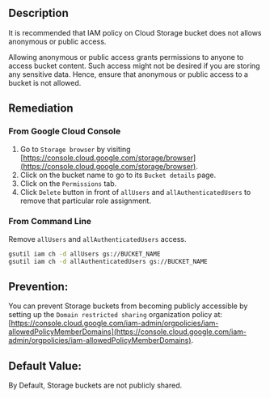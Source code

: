 ## Description

It is recommended that IAM policy on Cloud Storage bucket does not allows anonymous or public access.

Allowing anonymous or public access grants permissions to anyone to access bucket content. Such access might not be desired if you are storing any sensitive data. Hence, ensure that anonymous or public access to a bucket is not allowed.

## Remediation

### From Google Cloud Console

1. Go to `Storage browser` by visiting [https://console.cloud.google.com/storage/browser](https://console.cloud.google.com/storage/browser). 
2. Click on the bucket name to go to its `Bucket details` page. 
3. Click on the `Permissions` tab. 
4. Click `Delete` button in front of `allUsers` and `allAuthenticatedUsers` to remove that particular role assignment.

### From Command Line

Remove `allUsers` and `allAuthenticatedUsers` access.

```bash
gsutil iam ch -d allUsers gs://BUCKET_NAME
gsutil iam ch -d allAuthenticatedUsers gs://BUCKET_NAME
```

## Prevention: 
You can prevent Storage buckets from becoming publicly accessible by setting up the `Domain restricted sharing` organization policy at: [https://console.cloud.google.com/iam-admin/orgpolicies/iam-allowedPolicyMemberDomains](https://console.cloud.google.com/iam-admin/orgpolicies/iam-allowedPolicyMemberDomains).

## Default Value: 

By Default, Storage buckets are not publicly shared.
